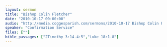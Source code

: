 ```yaml
---
layout: sermon
title: "Bishop Colin Fletcher"
date: "2010-10-17 00:00:00"
audio: "http://media.coggesparish.com/sermons/2010-10-17 Bishop Colin Fletcher.mp3"
speaker: "Confirmation Service"
files: [""]
bible_passages: ["2Timothy 3:14-4:5","Luke 18:1-8"]
---
```

